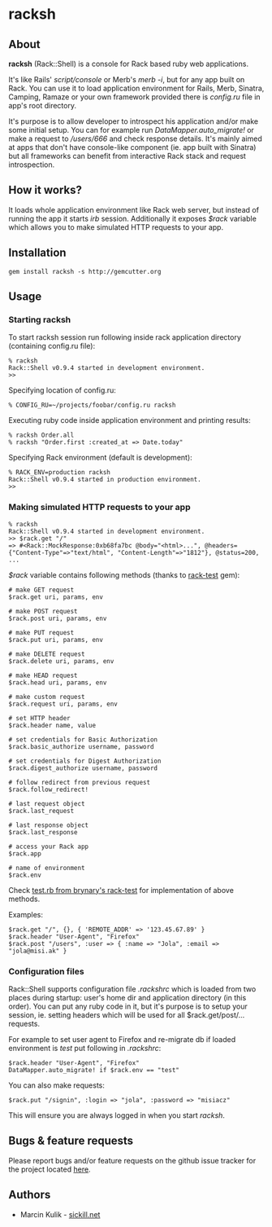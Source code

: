 # racksh

## About

**racksh** (Rack::Shell) is a console for Rack based ruby web applications.

It's like Rails' _script/console_ or Merb's _merb -i_, but for any app built on Rack. You can use it to load application 
environment for Rails, Merb, Sinatra, Camping, Ramaze or your own framework provided there is _config.ru_ file in app's root 
directory.

It's purpose is to allow developer to introspect his application and/or make some initial setup. You can for example run 
_DataMapper.auto_migrate!_ or make a request to _/users/666_ and check response details. It's mainly aimed at apps that don't 
have console-like component (ie. app built with Sinatra) but all frameworks can benefit from interactive Rack stack and request
introspection.

## How it works?

It loads whole application environment like Rack web server, but instead of running the app it starts _irb_ session. 
Additionally it exposes _$rack_ variable which allows you to make simulated HTTP requests to your app.

## Installation

    gem install racksh -s http://gemcutter.org

## Usage

### Starting racksh

To start racksh session run following inside rack application directory (containing config.ru file):

    % racksh
    Rack::Shell v0.9.4 started in development environment.
    >>

Specifying location of config.ru:

    % CONFIG_RU=~/projects/foobar/config.ru racksh

Executing ruby code inside application environment and printing results:

    % racksh Order.all
    % racksh "Order.first :created_at => Date.today"

Specifying Rack environment (default is development):

    % RACK_ENV=production racksh
    Rack::Shell v0.9.4 started in production environment.
    >>
    
### Making simulated HTTP requests to your app

    % racksh
    Rack::Shell v0.9.4 started in development environment.
    >> $rack.get "/"
    => #<Rack::MockResponse:0xb68fa7bc @body="<html>...", @headers={"Content-Type"=>"text/html", "Content-Length"=>"1812"}, @status=200, ...

_$rack_ variable contains following methods (thanks to [rack-test](http://github.com/brynary/rack-test) gem):

    # make GET request
    $rack.get uri, params, env
    
    # make POST request
    $rack.post uri, params, env
    
    # make PUT request
    $rack.put uri, params, env
    
    # make DELETE request
    $rack.delete uri, params, env
    
    # make HEAD request
    $rack.head uri, params, env
    
    # make custom request
    $rack.request uri, params, env
    
    # set HTTP header
    $rack.header name, value
    
    # set credentials for Basic Authorization
    $rack.basic_authorize username, password
    
    # set credentials for Digest Authorization
    $rack.digest_authorize username, password
    
    # follow redirect from previous request
    $rack.follow_redirect!
    
    # last request object
    $rack.last_request

    # last response object
    $rack.last_response

    # access your Rack app
    $rack.app

    # name of environment
    $rack.env
    
Check [test.rb from brynary's rack-test](http://github.com/brynary/rack-test/blob/master/lib/rack/test.rb) for implementation of 
above methods.
 
Examples:

    $rack.get "/", {}, { 'REMOTE_ADDR' => '123.45.67.89' }
    $rack.header "User-Agent", "Firefox"
    $rack.post "/users", :user => { :name => "Jola", :email => "jola@misi.ak" }

### Configuration files

Rack::Shell supports configuration file _.rackshrc_ which is loaded from two places during startup: user's home dir and 
application directory (in this order). You can put any ruby code in it, but it's purpose is to setup your session, ie. setting 
headers which will be used for all $rack.get/post/... requests.

For example to set user agent to Firefox and re-migrate db if loaded environment is _test_ put following in _.rackshrc_:

    $rack.header "User-Agent", "Firefox"
    DataMapper.auto_migrate! if $rack.env == "test"
    
You can also make requests:

    $rack.put "/signin", :login => "jola", :password => "misiacz"
    
This will ensure you are always logged in when you start _racksh_.

## Bugs & feature requests

Please report bugs and/or feature requests on the github issue tracker for the project located [here](http://github.com/sickill/racksh/issues).

## Authors

 * Marcin Kulik - [sickill.net](http://sickill.net/)

